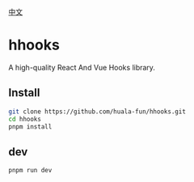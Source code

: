 [中文](./README-ZH.md)

#  hhooks

A high-quality React And Vue Hooks library.

## Install

```bash
git clone https://github.com/huala-fun/hhooks.git
cd hhooks
pnpm install
```

## dev

```bash
pnpm run dev 

```
